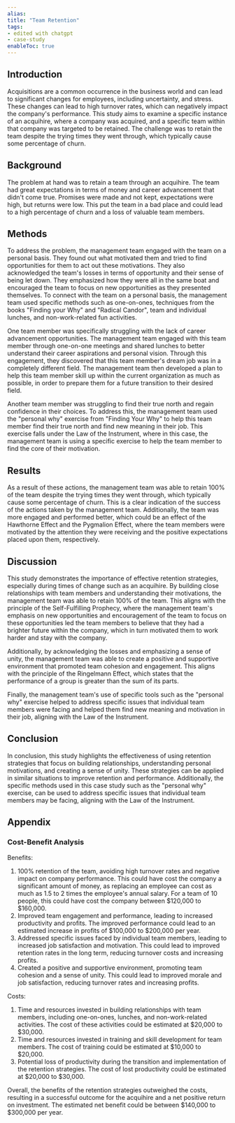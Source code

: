 ```yaml
---
alias:
title: "Team Retention"
tags:
- edited with chatgpt
- case-study
enableToc: true
---
```

## Introduction

Acquisitions are a common occurrence in the business world and can lead to significant changes for employees, including uncertainty, and stress. These changes can lead to high turnover rates, which can negatively impact the company's performance. This study aims to examine a specific instance of an acquihire, where a company was acquired, and a specific team within that company was targeted to be retained. The challenge was to retain the team despite the trying times they went through, which typically cause some percentage of churn.

## Background

The problem at hand was to retain a team through an acquihire. The team had great expectations in terms of money and career advancement that didn't come true. Promises were made and not kept, expectations were high, but returns were low. This put the team in a bad place and could lead to a high percentage of churn and a loss of valuable team members.

## Methods

To address the problem, the management team engaged with the team on a personal basis. They found out what motivated them and tried to find opportunities for them to act out these motivations. They also acknowledged the team's losses in terms of opportunity and their sense of being let down. They emphasized how they were all in the same boat and encouraged the team to focus on new opportunities as they presented themselves. To connect with the team on a personal basis, the management team used specific methods such as one-on-ones, techniques from the books "Finding your Why" and "Radical Candor", team and individual lunches, and non-work-related fun activities.

One team member was specifically struggling with the lack of career advancement opportunities. The management team engaged with this team member through one-on-one meetings and shared lunches to better understand their career aspirations and personal vision. Through this engagement, they discovered that this team member's dream job was in a completely different field. The management team then developed a plan to help this team member skill up within the current organization as much as possible, in order to prepare them for a future transition to their desired field.

Another team member was struggling to find their true north and regain confidence in their choices. To address this, the management team used the "personal why" exercise from "Finding Your Why" to help this team member find their true north and find new meaning in their job. This exercise falls under the Law of the Instrument, where in this case, the management team is using a specific exercise to help the team member to find the core of their motivation.

## Results

As a result of these actions, the management team was able to retain 100% of the team despite the trying times they went through, which typically cause some percentage of churn. This is a clear indication of the success of the actions taken by the management team. Additionally, the team was more engaged and performed better, which could be an effect of the Hawthorne Effect and the Pygmalion Effect, where the team members were motivated by the attention they were receiving and the positive expectations placed upon them, respectively.

## Discussion

This study demonstrates the importance of effective retention strategies, especially during times of change such as an acquihire. By building close relationships with team members and understanding their motivations, the management team was able to retain 100% of the team. This aligns with the principle of the Self-Fulfilling Prophecy, where the management team's emphasis on new opportunities and encouragement of the team to focus on these opportunities led the team members to believe that they had a brighter future within the company, which in turn motivated them to work harder and stay with the company.

Additionally, by acknowledging the losses and emphasizing a sense of unity, the management team was able to create a positive and supportive environment that promoted team cohesion and engagement. This aligns with the principle of the Ringelmann Effect, which states that the performance of a group is greater than the sum of its parts.

Finally, the management team's use of specific tools such as the "personal why" exercise helped to address specific issues that individual team members were facing and helped them find new meaning and motivation in their job, aligning with the Law of the Instrument.

## Conclusion

In conclusion, this study highlights the effectiveness of using retention strategies that focus on building relationships, understanding personal motivations, and creating a sense of unity. These strategies can be applied in similar situations to improve retention and performance. Additionally, the specific methods used in this case study such as the "personal why" exercise, can be used to address specific issues that individual team members may be facing, aligning with the Law of the Instrument.

## Appendix
### Cost-Benefit Analysis

Benefits:

1.  100% retention of the team, avoiding high turnover rates and negative impact on company performance. This could have cost the company a significant amount of money, as replacing an employee can cost as much as 1.5 to 2 times the employee's annual salary. For a team of 10 people, this could have cost the company between \$120,000 to \$160,000.
2.  Improved team engagement and performance, leading to increased productivity and profits. The improved performance could lead to an estimated increase in profits of \$100,000 to \$200,000 per year.
3.  Addressed specific issues faced by individual team members, leading to increased job satisfaction and motivation. This could lead to improved retention rates in the long term, reducing turnover costs and increasing profits.
4.  Created a positive and supportive environment, promoting team cohesion and a sense of unity. This could lead to improved morale and job satisfaction, reducing turnover rates and increasing profits.

Costs:

1.  Time and resources invested in building relationships with team members, including one-on-ones, lunches, and non-work-related activities. The cost of these activities could be estimated at \$20,000 to \$30,000.
2.  Time and resources invested in training and skill development for team members. The cost of training could be estimated at \$10,000 to \$20,000.
3.  Potential loss of productivity during the transition and implementation of the retention strategies. The cost of lost productivity could be estimated at \$20,000 to \$30,000.

Overall, the benefits of the retention strategies outweighed the costs, resulting in a successful outcome for the acquihire and a net positive return on investment. The estimated net benefit could be between \$140,000 to \$300,000 per year.